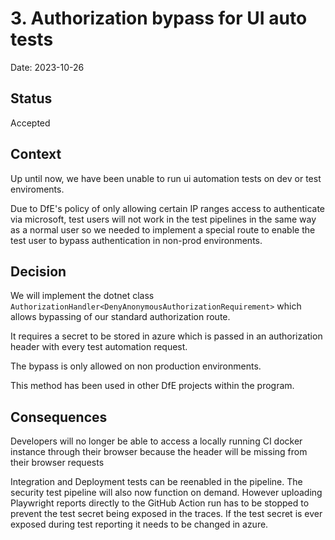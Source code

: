 # 3. Authorization bypass for UI auto tests

Date: 2023-10-26

## Status

Accepted

## Context

Up until now, we have been unable to run ui automation tests on dev or test enviroments.

Due to DfE's policy of only allowing certain IP ranges access to authenticate via microsoft, test users will not work in the test pipelines in the same way as a normal user so we needed to implement a special route to enable the test user to bypass authentication in non-prod environments.

## Decision

We will implement the dotnet class `AuthorizationHandler<DenyAnonymousAuthorizationRequirement>` which allows bypassing of our standard authorization route.

It requires a secret to be stored in azure which is passed in an authorization header with every test automation request.

The bypass is only allowed on non production environments.

This method has been used in other DfE projects within the program.

## Consequences

Developers will no longer be able to access a locally running CI docker instance through their browser because the header will be missing from their browser requests

Integration and Deployment tests can be reenabled in the pipeline. The security test pipeline will also now function on demand. However uploading Playwright reports directly to the GitHub Action run has to be stopped to prevent the test secret being exposed in the traces. If the test secret is ever exposed during test reporting it needs to be changed in azure.
